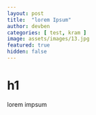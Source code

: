 ```yaml
---
layout: post
title:  "lorem Ipsum"
author: devben
categories: [ test, kram ]
image: assets/images/13.jpg
featured: true
hidden: false
---
```


# h1

lorem impsum
